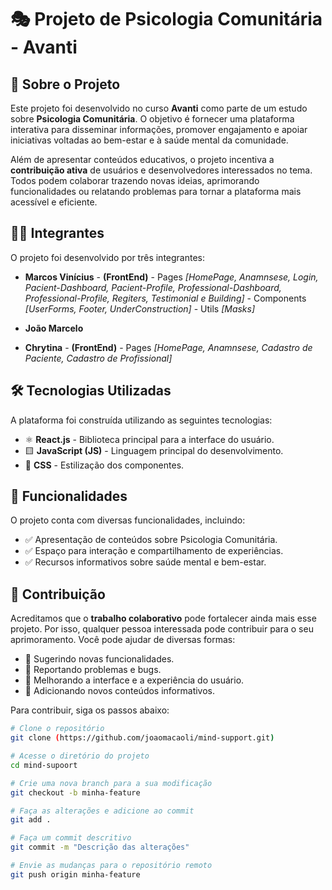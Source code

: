 # 🎭 Projeto de Psicologia Comunitária - Avanti

## 📌 Sobre o Projeto

Este projeto foi desenvolvido no curso **Avanti** como parte de um estudo sobre **Psicologia Comunitária**. O objetivo é fornecer uma plataforma interativa para disseminar informações, promover engajamento e apoiar iniciativas voltadas ao bem-estar e à saúde mental da comunidade.

Além de apresentar conteúdos educativos, o projeto incentiva a **contribuição ativa** de usuários e desenvolvedores interessados no tema. Todos podem colaborar trazendo novas ideias, aprimorando funcionalidades ou relatando problemas para tornar a plataforma mais acessível e eficiente.

## 👨‍💻 Integrantes

O projeto foi desenvolvido por três integrantes:

- **Marcos Vinícius** - **(FrontEnd)** - Pages *[HomePage, Anamnsese, Login, Pacient-Dashboard, Pacient-Profile, Professional-Dashboard, Professional-Profile, Regiters, Testimonial e Building]* - Components *[UserForms, Footer, UnderConstruction]* - Utils *[Masks]*
  
- **João Marcelo**
  
- **Chrytina** - **(FrontEnd)** - Pages *[HomePage, Anamnsese, Cadastro de Paciente, Cadastro de Profissional]*

## 🛠️ Tecnologias Utilizadas

A plataforma foi construída utilizando as seguintes tecnologias:

- ⚛ **React.js** - Biblioteca principal para a interface do usuário.
- 🟨 **JavaScript (JS)** - Linguagem principal do desenvolvimento.
- 🎨 **CSS** - Estilização dos componentes.

## 🚀 Funcionalidades

O projeto conta com diversas funcionalidades, incluindo:

- ✅ Apresentação de conteúdos sobre Psicologia Comunitária.
- ✅ Espaço para interação e compartilhamento de experiências.
- ✅ Recursos informativos sobre saúde mental e bem-estar.

## 🤝 Contribuição

Acreditamos que o **trabalho colaborativo** pode fortalecer ainda mais esse projeto. Por isso, qualquer pessoa interessada pode contribuir para o seu aprimoramento. Você pode ajudar de diversas formas:

- 🔹 Sugerindo novas funcionalidades.
- 🔹 Reportando problemas e bugs.
- 🔹 Melhorando a interface e a experiência do usuário.
- 🔹 Adicionando novos conteúdos informativos.

Para contribuir, siga os passos abaixo:

```sh
# Clone o repositório
git clone (https://github.com/joaomacaoli/mind-support.git)

# Acesse o diretório do projeto
cd mind-supoort

# Crie uma nova branch para a sua modificação
git checkout -b minha-feature

# Faça as alterações e adicione ao commit
git add .

# Faça um commit descritivo
git commit -m "Descrição das alterações"

# Envie as mudanças para o repositório remoto
git push origin minha-feature
